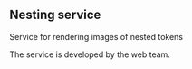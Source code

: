## Nesting service

Service for rendering images of nested tokens

The service is developed by the web team.
